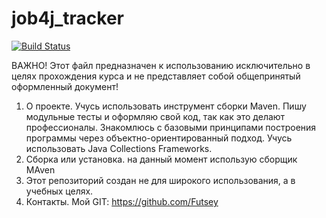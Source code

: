 # job4j_tracker

[![Build Status](https://app.travis-ci.com/Futsey/job4j_tracker.svg?branch=master)](https://app.travis-ci.com/Futsey/job4j_tracker)

ВАЖНО! Этот файл предназначен к использованию исключительно в целях прохождения курса и не представляет собой общепринятый оформленный документ!

1. О проекте. Учусь использовать инструмент сборки Maven. Пишу модульные тесты и оформляю свой код, так как это делают профессионалы. Знакомлюсь с базовыми принципами построения программы через объектно-ориентированный подход. Учусь использовать Java Collections Frameworks.
2. Сборка или установка. на данный момент использую сборщик MAven
3. Этот репозиторий создан не для широкого использования, а в учебных целях.
4. Контакты. Мой GIT: https://github.com/Futsey
